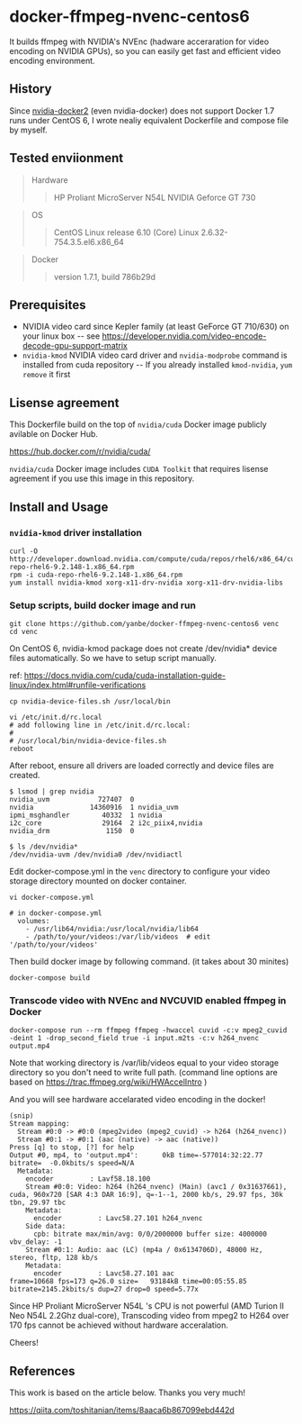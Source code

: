 # docker-ffmpeg-nvenc-centos6

It builds ffmpeg with NVIDIA's NVEnc (hadware acceraration for video encoding on NVIDIA GPUs),
so you can easily get fast and efficient video encoding environment.

## History

Since [nvidia-docker2](https://github.com/NVIDIA/nvidia-docker) (even nvidia-docker)
does not support Docker 1.7 runs under CentOS 6, I wrote nealiy equivalent
Dockerfile and compose file by myself.

## Tested enviionment

> Hardware
>> HP Proliant MicroServer N54L
>> NVIDIA Geforce GT 730

> OS
>> CentOS Linux release 6.10 (Core)
>> Linux 2.6.32-754.3.5.el6.x86_64

> Docker
>> version 1.7.1, build 786b29d

## Prerequisites

- NVIDIA video card since Kepler family (at least GeForce GT 710/630) on your linux box
-- see https://developer.nvidia.com/video-encode-decode-gpu-support-matrix
- `nvidia-kmod` NVIDIA video card driver and `nvidia-modprobe` command is installed from cuda repository
-- If you already installed `kmod-nvidia`,  `yum remove` it first 

## Lisense agreement

This Dockerfile build on the top of `nvidia/cuda` Docker image publicly avilable on Docker Hub.

https://hub.docker.com/r/nvidia/cuda/

`nvidia/cuda` Docker image includes `CUDA Toolkit` that requires lisense agreement
if you use this image in this repository.

## Install and Usage

### `nvidia-kmod` driver installation

```
curl -O http://developer.download.nvidia.com/compute/cuda/repos/rhel6/x86_64/cuda-repo-rhel6-9.2.148-1.x86_64.rpm
rpm -i cuda-repo-rhel6-9.2.148-1.x86_64.rpm
yum install nvidia-kmod xorg-x11-drv-nvidia xorg-x11-drv-nvidia-libs
```

### Setup scripts, build docker image and run
```
git clone https://github.com/yanbe/docker-ffmpeg-nvenc-centos6 venc
cd venc
```

On CentOS 6, nvidia-kmod package does not create /dev/nvidia* device files 
automatically. So we have to setup script manually.

ref: https://docs.nvidia.com/cuda/cuda-installation-guide-linux/index.html#runfile-verifications

```
cp nvidia-device-files.sh /usr/local/bin

vi /etc/init.d/rc.local
# add following line in /etc/init.d/rc.local:
# 
# /usr/local/bin/nvidia-device-files.sh
reboot
```

After reboot, ensure all drivers are loaded correctly and device files are created.

```
$ lsmod | grep nvidia
nvidia_uvm            727407  0
nvidia              14360916  1 nvidia_uvm
ipmi_msghandler        40332  1 nvidia
i2c_core               29164  2 i2c_piix4,nvidia
nvidia_drm              1150  0

$ ls /dev/nvidia*
/dev/nvidia-uvm /dev/nvidia0 /dev/nvidiactl
```

Edit docker-compose.yml in the `venc` directory to configure your video storage 
directory mounted on docker container.

```
vi docker-compose.yml

# in docker-compose.yml
  volumes:
    - /usr/lib64/nvidia:/usr/local/nvidia/lib64
    - /path/to/your/videos:/var/lib/videos  # edit '/path/to/your/videos'
```

Then build docker image by following command. (it takes about 30 minites)

```
docker-compose build
```

### Transcode video with NVEnc and NVCUVID enabled ffmpeg in Docker

```
docker-compose run --rm ffmpeg ffmpeg -hwaccel cuvid -c:v mpeg2_cuvid -deint 1 -drop_second_field true -i input.m2ts -c:v h264_nvenc output.mp4
```

Note that working directory is /var/lib/videos equal to your video storage directory
so you don't need to write full path.
(command line options are based on https://trac.ffmpeg.org/wiki/HWAccelIntro )

And you will see hardware accelarated video encoding in the docker!

```
(snip)
Stream mapping:
  Stream #0:0 -> #0:0 (mpeg2video (mpeg2_cuvid) -> h264 (h264_nvenc))
  Stream #0:1 -> #0:1 (aac (native) -> aac (native))
Press [q] to stop, [?] for help
Output #0, mp4, to 'output.mp4':      0kB time=-577014:32:22.77 bitrate=  -0.0kbits/s speed=N/A
  Metadata:
    encoder         : Lavf58.18.100
    Stream #0:0: Video: h264 (h264_nvenc) (Main) (avc1 / 0x31637661), cuda, 960x720 [SAR 4:3 DAR 16:9], q=-1--1, 2000 kb/s, 29.97 fps, 30k tbn, 29.97 tbc
    Metadata:
      encoder         : Lavc58.27.101 h264_nvenc
    Side data:
      cpb: bitrate max/min/avg: 0/0/2000000 buffer size: 4000000 vbv_delay: -1
    Stream #0:1: Audio: aac (LC) (mp4a / 0x6134706D), 48000 Hz, stereo, fltp, 128 kb/s
    Metadata:
      encoder         : Lavc58.27.101 aac
frame=10668 fps=173 q=26.0 size=   93184kB time=00:05:55.85 bitrate=2145.2kbits/s dup=27 drop=0 speed=5.77x
```

Since HP Proliant MicroServer N54L 's CPU is not powerful (AMD Turion II Neo N54L 2.2Ghz dual-core),
Transcoding video from mpeg2 to H264 over 170 fps cannot be achieved without hardware acceralation.

Cheers!

## References

This work is based on the article below. Thanks you very much!

https://qiita.com/toshitanian/items/8aaca6b867099ebd442d
